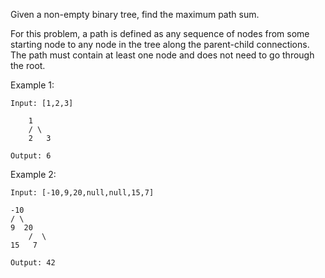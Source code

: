 Given a non-empty binary tree, find the maximum path sum.

For this problem, a path is defined as any sequence of nodes from some starting node to any node in the tree along the parent-child connections. The path must contain at least one node and does not need to go through the root.

Example 1:

    Input: [1,2,3]

        1
        / \
        2   3

    Output: 6

Example 2:

    Input: [-10,9,20,null,null,15,7]

    -10
    / \
    9  20
        /  \
    15   7

    Output: 42

